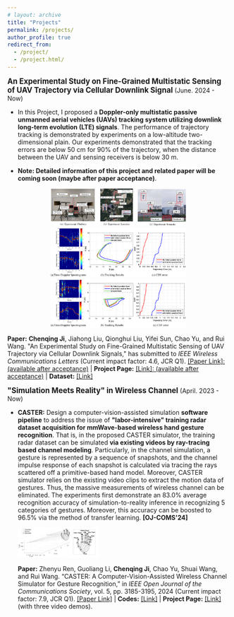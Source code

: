 ```yaml
---
# layout: archive
title: "Projects"
permalink: /projects/
author_profile: true
redirect_from:
  - /project/
  - /project.html/
---
```


<big>**An Experimental Study on Fine-Grained Multistatic Sensing of UAV Trajectory via Cellular Downlink Signal**</big>&nbsp;(June. 2024 - Now)

- In this Project, I proposed a **Doppler-only multistatic passive unmanned aerial vehicles (UAVs) tracking system utilizing downlink long-term evolution (LTE) signals**. The performance of trajectory tracking is demonstrated by experiments on a low-altitude two-dimensional plain. Our experiments demonstrated that the tracking errors are below 50 cm for 90% of the trajectory, when the distance between the UAV and sensing receivers is below 30 m.

- **Note: Detailed information of this project and related paper will be coming soon (maybe after paper acceptance)**.

<div align="center">
<img src="../images/Experiment.png" style="zoom:30%;" />

<img src="../images/Result_U_shaped.png" style="zoom:30%;" />

<img src="../images/Result_triangle.png" style="zoom:30%;" />
</div>

  **Paper:** <strong>Chenqing Ji</strong>, Jiahong Liu, Qionghui Liu, Yifei Sun, Chao Yu, and Rui Wang. "An Experimental Study on Fine-Grained Multistatic Sensing of UAV Trajectory via Cellular Downlink Signals," has submitted to <i>IEEE Wireless
  Communications Letters</i> (Current impact factor: 4.6, JCR Q1). [[Paper Link]: (available after acceptance)](.) | **Project Page:** [[Link]: (available after acceptance)](.) |
  **Dataset:** [[Link]](https://lasso525.quickconnect.cn/d/s/12gRTWCXynuW6Srov7kWhZRYhru1LXts/9QsN_gaKp7aB1_PTxVsC76w9JUuBhOLb-ebfgm6_tJgw)


<big>**"Simulation Meets Reality" in Wireless Channel**</big>&nbsp;(April. 2023 - Now)

- **CASTER:** Design a computer-vision-assisted simulation **software pipeline** to address the issue of **"labor-intensive" training radar dataset acquisition for mmWave-based wireless hand gesture recognition**. That is, in the proposed CASTER simulator, the training radar dataset can be simulated **via existing videos by ray-tracing based channel modeling**. Particularly, in the channel simulation, a gesture is represented by a sequence of snapshots, and the channel impulse response of each snapshot is calculated via tracing the rays scattered off a primitive-based hand model. Moreover, CASTER simulator relies on the existing video clips to extract the motion data of gestures. Thus, the massive measurements of wireless channel can be eliminated. The experiments first demonstrate an 83.0% average recognition accuracy of simulation-to-reality inference in recognizing 5 categories of gestures. Moreover, this accuracy can be boosted to 96.5% via the method of transfer learning. **[OJ-COMS'24]**

  <img src="../images/channel_simulation.png" style="zoom:18%;" />

  **Paper:** Zhenyu Ren, Guoliang Li, <strong>Chenqing Ji</strong>, Chao Yu, Shuai Wang, and Rui Wang. “CASTER: A Computer-Vision-Assisted Wireless Channel Simulator for Gesture Recognition,” in <i>IEEE Open Journal of the Communications Society</i>, vol. 5, pp. 3185-3195, 2024 (Current impact factor: 7.9, JCR Q1). [[Paper Link]](../files/Ji-CASTER.pdf) | **Codes:** [[Link]](https://github.com/rzy0901/testSpectrogram) | **Project Page:** [[Link]](https://lasso-sustech.github.io/CASTER/) (with three video demos).


